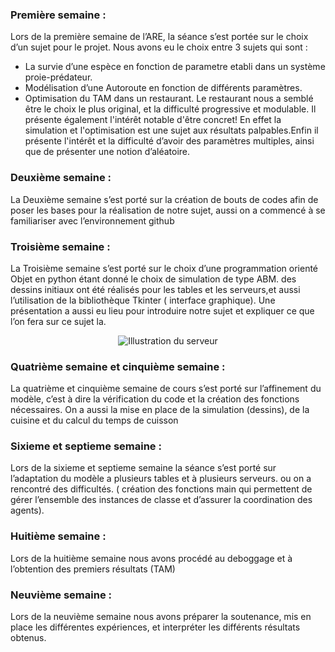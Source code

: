 ### Première semaine :   
Lors de la première semaine de l’ARE, la séance s’est portée sur le choix d’un sujet pour le projet. Nous avons eu le choix entre 3 sujets qui sont :
- La survie d’une espèce en fonction de parametre etabli dans un système proie-prédateur.
- Modélisation d’une Autoroute en fonction de différents paramètres.
- Optimisation du TAM dans un restaurant.
Le restaurant nous a semblé être le choix le plus original, et la difficulté progressive et modulable. Il présente également l'intérêt notable d'être concret! En effet la simulation et l'optimisation est une sujet aux résultats palpables.Enfin il présente l'intérêt et la difficulté d’avoir des paramètres multiples, ainsi que de présenter une notion d’aléatoire.

### Deuxième semaine :
La Deuxième semaine s’est porté sur la création de bouts de codes afin de poser les bases pour la réalisation de notre sujet, aussi on a commencé à se familiariser avec l’environnement github

### Troisième semaine :
La Troisième semaine s’est porté sur le choix d’une programmation orienté Objet en python étant donné le choix de simulation de type ABM. des dessins initiaux ont été réalisés pour les tables et les serveurs,et aussi l’utilisation de la bibliothèque Tkinter ( interface graphique).
Une présentation a aussi eu lieu pour introduire notre sujet et expliquer ce que l’on fera sur ce sujet la. 

<p align="center">
   <img src="https://github.com/TortueDivine/are_dynamic/blob/gh-pages/Docs/59bc1d1e-c8a4-4f60-80b9-2812c9fcb3c0.jpg?raw=true" alt="Illustration du serveur"/>

</p>

### Quatrième semaine et cinquième semaine  :
La quatrième et cinquième semaine de cours s’est porté sur l’affinement du modèle, c’est à dire la vérification du code et la création  des fonctions nécessaires. On a aussi la mise en place de la simulation (dessins), de la cuisine et du calcul du temps de cuisson 

### Sixieme et septieme semaine :
Lors de la sixieme et septieme semaine la séance s’est porté sur l’adaptation du modèle a plusieurs tables et à plusieurs serveurs. ou on a rencontré des difficultés. ( création des fonctions main qui permettent de gérer l’ensemble des instances de classe et d’assurer la coordination des agents).

### Huitième semaine :
Lors de la huitième semaine nous avons procédé au deboggage et à l’obtention des premiers résultats (TAM)

### Neuvième semaine :
Lors de la neuvième semaine nous avons préparer la soutenance, mis en place les différentes expériences, et interpréter les différents résultats obtenus.
